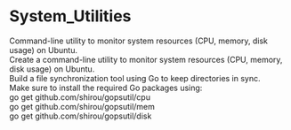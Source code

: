 # System_Utilities
 Command-line utility to monitor system resources (CPU, memory, disk usage) on Ubuntu.<br>
 Create a command-line utility to monitor system resources (CPU, memory, disk usage) on Ubuntu.<br>
Build a file synchronization tool using Go to keep directories in sync.<br>
 Make sure to install the required Go packages using:<br>
 go get github.com/shirou/gopsutil/cpu<br>
go get github.com/shirou/gopsutil/mem<br>
go get github.com/shirou/gopsutil/disk<br>

